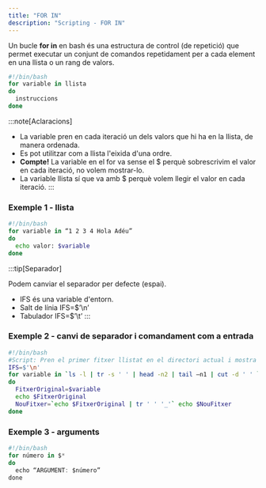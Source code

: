 ```yaml
---
title: "FOR IN"  
description: "Scripting - FOR IN"  
---
```


Un bucle **for in** en bash és una estructura de control (de repetició) que permet executar un conjunt de comandos repetidament per a cada element en una llista o un rang de valors.

```bash
#!/bin/bash
for variable in llista
do
  instruccions
done
```
:::note[Aclaracions]
- La variable pren en cada iteració un dels valors que hi ha en la llista, de manera ordenada.
- Es pot utilitzar com a llista l'eixida d'una ordre.
- **Compte!** La variable en el for va sense el $ perquè sobrescrivim el valor en cada iteració, no volem mostrar-lo.
- La variable llista sí que va amb $ perquè volem llegir el valor en cada iteració.
:::

### Exemple 1 - llista

```bash
#!/bin/bash
for variable in “1 2 3 4 Hola Adéu”
do
  echo valor: $variable 
done
```

:::tip[Separador]

Podem canviar el separador per defecte (espai).

- IFS és una variable d'entorn.
- Salt de línia IFS=$’\n’ 
- Tabulador IFS=$’\t’
:::

### Exemple 2 - canvi de separador i comandament com a entrada

```bash
#!/bin/bash
#Script: Pren el primer fitxer llistat en el directori actual i mostra el seu nom original i el seu nom modificat amb guions baixos en lloc d'espais.
IFS=$'\n'
for variable in `ls -l | tr -s ' ' | head -n2 | tail –n1 | cut -d ' ' `
do
  FitxerOriginal=$variable
  echo $FitxerOriginal
  NouFitxer=`echo $FitxerOriginal | tr ' ' '_'` echo $NouFitxer
done
```

### Exemple 3 - arguments

```js
#!/bin/bash
for número in $*
do
  echo “ARGUMENT: $número” 
done
```
